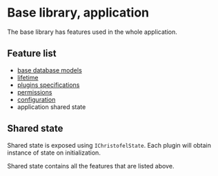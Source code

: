 # Base library, application

The base library has features used in the whole application.

## Feature list
  - [base database models](https://dbdocs.io/fandabohacek/christofel)
  - [lifetime](lifetime)
  - [plugins specifications](plugins)
  - [permissions](permissions)
  - [configuration](configuration)
  - application shared state
  
## Shared state
Shared state is exposed using `IChristofelState`.
Each plugin will obtain instance of state on initialization.

Shared state contains all the features that are listed above.
